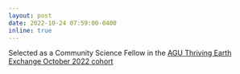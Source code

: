 ```yaml
---
layout: post
date: 2022-10-24 07:59:00-0400
inline: true
---
```


Selected as a Community Science Fellow in the <a href="https://thrivingearthexchange.org/meet-our-october-2022-community-science-fellow-cohort/" >AGU Thriving Earth Exchange October 2022 cohort</a>

<!-- ***

Announcements and news can be much longer than just quick inline posts. In fact, they can have all the features available for the standard blog posts. See below.

Jean shorts raw denim Vice normcore, art party High Life PBR skateboard stumptown vinyl kitsch. Four loko meh 8-bit, tousled banh mi tilde forage Schlitz dreamcatcher twee 3 wolf moon. Chambray asymmetrical paleo salvia, sartorial umami four loko master cleanse drinking vinegar brunch. <a href="https://www.pinterest.com">Pinterest</a> DIY authentic Schlitz, hoodie Intelligentsia butcher trust fund brunch shabby chic Kickstarter forage flexitarian. Direct trade <a href="https://en.wikipedia.org/wiki/Cold-pressed_juice">cold-pressed</a> meggings stumptown plaid, pop-up taxidermy. Hoodie XOXO fingerstache scenester Echo Park. Plaid ugh Wes Anderson, freegan pug selvage fanny pack leggings pickled food truck DIY irony Banksy.

#### Hipster list
<ul>
    <li>brunch</li>
    <li>fixie</li>
    <li>raybans</li>
    <li>messenger bag</li>
</ul>

Hoodie Thundercats retro, tote bag 8-bit Godard craft beer gastropub. Truffaut Tumblr taxidermy, raw denim Kickstarter sartorial dreamcatcher. Quinoa chambray slow-carb salvia readymade, bicycle rights 90's yr typewriter selfies letterpress cardigan vegan.

***

Pug heirloom High Life vinyl swag, single-origin coffee four dollar toast taxidermy reprehenderit fap distillery master cleanse locavore. Est anim sapiente leggings Brooklyn ea. Thundercats locavore excepteur veniam eiusmod. Raw denim Truffaut Schlitz, migas sapiente Portland VHS twee Bushwick Marfa typewriter retro id keytar.

> We do not grow absolutely, chronologically. We grow sometimes in one dimension, and not in another, unevenly. We grow partially. We are relative. We are mature in one realm, childish in another.
> —Anais Nin

Fap aliqua qui, scenester pug Echo Park polaroid irony shabby chic ex cardigan church-key Odd Future accusamus. Blog stumptown sartorial squid, gastropub duis aesthetic Truffaut vero. Pinterest tilde twee, odio mumblecore jean shorts lumbersexual. -->
